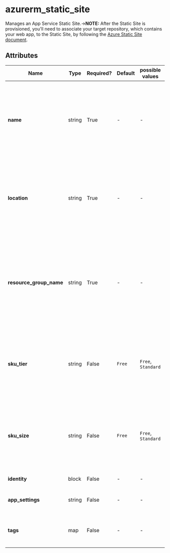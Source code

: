 # azurerm_static_site

Manages an App Service Static Site.->**NOTE:** After the Static Site is provisioned, you'll need to associate your target repository, which contains your web app, to the Static Site, by following the [Azure Static Site document](https://docs.microsoft.com/azure/static-web-apps/github-actions-workflow).

## Attributes

| Name | Type | Required? | Default  | possible values | Description |
| ---- | ---- | --------- | -------- | ----------- | ----------- |
| **name** | string | True | -  |  -  | The name which should be used for this Static Web App. Changing this forces a new Static Web App to be created. | 
| **location** | string | True | -  |  -  | The Azure Region where the Static Web App should exist. Changing this forces a new Static Web App to be created. | 
| **resource_group_name** | string | True | -  |  -  | The name of the Resource Group where the Static Web App should exist. Changing this forces a new Static Web App to be created. | 
| **sku_tier** | string | False | `Free`  |  `Free`, `Standard`  | Specifies the SKU tier of the Static Web App. Possible values are `Free` or `Standard`. Defaults to `Free`. | 
| **sku_size** | string | False | `Free`  |  `Free`, `Standard`  | Specifies the SKU size of the Static Web App. Possible values are `Free` or `Standard`. Defaults to `Free`. | 
| **identity** | block | False | -  |  -  | An `identity` block. | 
| **app_settings** | string | False | -  |  -  | A key-value pair of App Settings. | 
| **tags** | map | False | -  |  -  | A mapping of tags to assign to the resource. | 

